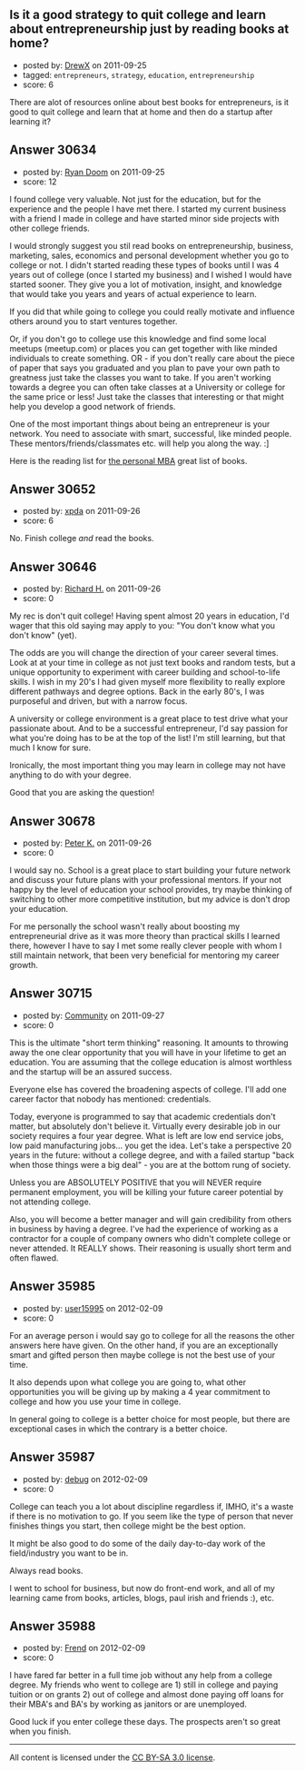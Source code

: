 ## Is it a good strategy to quit college and learn about entrepreneurship just by reading books at home?

- posted by: [DrewX](https://stackexchange.com/users/-1/13523-drewx) on 2011-09-25
- tagged: `entrepreneurs`, `strategy`, `education`, `entrepreneurship`
- score: 6

There are alot of resources online about best books for entrepreneurs, is it good to quit college and learn that at home and then do a startup after learning it?


## Answer 30634

- posted by: [Ryan Doom](https://stackexchange.com/users/-1/5655-ryan-doom) on 2011-09-25
- score: 12

<p>I found college very valuable. Not just for the education, but for the experience and the people I have met there.  I started my current business with a friend I made in college and have started minor side projects with other college friends.</p>

<p>I would strongly suggest you stil read books on entrepreneurship, business, marketing, sales, economics and personal development whether you go to college or not.  I didn't started reading these types of books until I was 4 years out of college (once I started my business) and I wished I would have started sooner. They give you a lot of motivation, insight, and knowledge that would take you years and years of actual experience to learn.  </p>

<p>If you did that while going to college you could really motivate and influence others around you to start ventures together.  </p>

<p>Or, if you don't go to college use this knowledge and find some local meetups (meetup.com) or places you can get together with like minded individuals to create something.  OR - if you don't really care about the piece of paper that says you graduated and you plan to pave your own path to greatness just take the classes you want to take.  If you aren't working towards a degree you can often take classes at a University or college for the same price or less! Just take the classes that interesting or that might help you develop a good network of friends.</p>

<p>One of the most important things about being an entrepreneur is your network. You need to associate with smart, successful, like minded people. These mentors/friends/classmates etc. will help you along the way. :]</p>

<p>Here is the reading list for <a href="http://personalmba.com/best-business-books/" rel="nofollow">the personal MBA</a> great list of books.</p>



## Answer 30652

- posted by: [xpda](https://stackexchange.com/users/-1/13101-xpda) on 2011-09-26
- score: 6

No. Finish college *and* read the books.


## Answer 30646

- posted by: [Richard H.](https://stackexchange.com/users/-1/13438-richard-h) on 2011-09-26
- score: 0

My rec is don't quit college! Having spent almost 20 years in education, I'd wager that this old saying may apply to you: "You don't know what you don't know" (yet). 

The odds are you will change the direction of your career several times. Look at at your time in college as not just text books and random tests, but a unique opportunity to experiment with career building and school-to-life skills. I wish in my 20's I had given myself more flexibility to really explore different pathways and degree options.  Back in the early 80's, I was purposeful and driven, but with a narrow focus.

A university or college environment is a great place to test drive what your passionate about.  And to be a successful entrepreneur, I'd say passion for what you're doing has to be at the top of the list! I'm still learning, but that much I know for sure.

Ironically, the most important thing you may learn in college may not have anything to do with your degree.

Good that you are asking the question!  


## Answer 30678

- posted by: [Peter K.](https://stackexchange.com/users/-1/13392-peter-k) on 2011-09-26
- score: 0

I would say no. School is a great place to start building your future network and discuss your  future plans with your professional mentors. If your not happy by the level of education your school provides, try maybe thinking of switching to other more competitive institution, but my advice is don't drop your education.

For me personally the school wasn't really about boosting my entrepreneurial drive as it was more theory than practical skills I learned there, however I have to say I met some really clever people with whom I still maintain network, that been very beneficial for mentoring my career growth. 


## Answer 30715

- posted by: [Community](https://stackexchange.com/users/-1/-1-community) on 2011-09-27
- score: 0

This is the ultimate "short term thinking" reasoning. It amounts to throwing away the one clear opportunity that you will have in your lifetime to get an education. You are assuming that the college education is almost worthless and the startup will be an assured success. 

Everyone else has covered the broadening aspects of college. I'll add one career factor that nobody has mentioned: credentials. 

Today, everyone is programmed to say that academic credentials don't matter, but absolutely don't believe it. Virtually every desirable job in our society requires a four year degree. What is left are low end service jobs, low paid manufacturing jobs... you get the idea. Let's take a perspective 20 years in the future: without a college degree, and with a failed startup "back when those things were a big deal" - you are at the bottom rung of society. 

Unless you are ABSOLUTELY POSITIVE that you will NEVER require permanent employment, you will be killing your future career potential by not attending college. 

Also, you will become a better manager and will gain credibility from others in business by having a degree. I've had the experience of working as a contractor for a couple of company owners who didn't complete college or never attended. It REALLY shows. Their reasoning is usually short term and often flawed. 


## Answer 35985

- posted by: [user15995](https://stackexchange.com/users/-1/15995-user15995) on 2012-02-09
- score: 0

For an average person i would say go to college for all the reasons the other answers here have given. On the other hand, if you are an exceptionally smart and gifted person then maybe college is not the best use of your time. 

It also depends upon what college you are going to, what other opportunities you will be giving up by making a 4 year commitment to college and how you use your time in college.

In general going to college is a better choice for most people, but there are exceptional cases in which the contrary is a better choice.


## Answer 35987

- posted by: [debug](https://stackexchange.com/users/-1/2722-debug) on 2012-02-09
- score: 0

College can teach you a lot about discipline regardless if, IMHO, it's a waste if there is no motivation to go. If you seem like the type of person that never finishes things you start, then college might be the best option.  

It might be also good to do some of the daily day-to-day work of the field/industry you want to be in. 

Always read books.

I went to school for business, but now do front-end work, and all of my learning came from books, articles, blogs, paul irish and friends :), etc.


## Answer 35988

- posted by: [Frend](https://stackexchange.com/users/-1/16320-frend) on 2012-02-09
- score: 0

I have fared far better in a full time job without any help from a college degree. My friends who went to college are 1) still in college and paying tuition or on grants 2) out of college and almost done paying off loans for their MBA's and BA's by working as janitors or are unemployed.

Good luck if you enter college these days. The prospects aren't so great when you finish.



---

All content is licensed under the [CC BY-SA 3.0 license](https://creativecommons.org/licenses/by-sa/3.0/).

